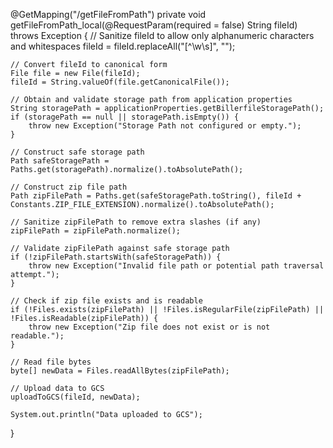 @GetMapping("/getFileFromPath")
private void getFileFromPath_local(@RequestParam(required = false) String fileId) throws Exception {
    // Sanitize fileId to allow only alphanumeric characters and whitespaces
    fileId = fileId.replaceAll("[^\\w\\s]", "");

    // Convert fileId to canonical form
    File file = new File(fileId);
    fileId = String.valueOf(file.getCanonicalFile());

    // Obtain and validate storage path from application properties
    String storagePath = applicationProperties.getBillerfileStoragePath();
    if (storagePath == null || storagePath.isEmpty()) {
        throw new Exception("Storage Path not configured or empty.");
    }

    // Construct safe storage path
    Path safeStoragePath = Paths.get(storagePath).normalize().toAbsolutePath();

    // Construct zip file path
    Path zipFilePath = Paths.get(safeStoragePath.toString(), fileId + Constants.ZIP_FILE_EXTENSION).normalize().toAbsolutePath();

    // Sanitize zipFilePath to remove extra slashes (if any)
    zipFilePath = zipFilePath.normalize();

    // Validate zipFilePath against safe storage path
    if (!zipFilePath.startsWith(safeStoragePath)) {
        throw new Exception("Invalid file path or potential path traversal attempt.");
    }

    // Check if zip file exists and is readable
    if (!Files.exists(zipFilePath) || !Files.isRegularFile(zipFilePath) || !Files.isReadable(zipFilePath)) {
        throw new Exception("Zip file does not exist or is not readable.");
    }

    // Read file bytes
    byte[] newData = Files.readAllBytes(zipFilePath);

    // Upload data to GCS
    uploadToGCS(fileId, newData);

    System.out.println("Data uploaded to GCS");
}
